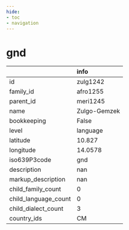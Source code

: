 ```yaml
---
hide:
- toc
- navigation
---
```

# gnd
|                      | info         |
|:---------------------|:-------------|
| id                   | zulg1242     |
| family_id            | afro1255     |
| parent_id            | meri1245     |
| name                 | Zulgo-Gemzek |
| bookkeeping          | False        |
| level                | language     |
| latitude             | 10.827       |
| longitude            | 14.0578      |
| iso639P3code         | gnd          |
| description          | nan          |
| markup_description   | nan          |
| child_family_count   | 0            |
| child_language_count | 0            |
| child_dialect_count  | 3            |
| country_ids          | CM           |
